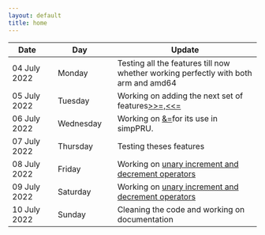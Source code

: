 ```yaml
---
layout: default
title: home
---
```


|Date        ||Day          ||Update
| -----------|-|------------|-|-------------|
04 July 2022 ||Monday       || Testing all the features till now whether working perfectly with both arm and amd64
05 July 2022||Tuesday       || Working on adding the next set of features[>>=,<<=](https://github.com/Krishna-13-cyber/simpPRU/tree/bitwise_assignment_op)
06 July 2022 ||Wednesday    || Working on [&=](https://github.com/Krishna-13-cyber/simpPRU/tree/bitwise-operators)for its use in simpPRU.
07 July 2022 ||Thursday     || Testing theses features
08 July 2022 ||Friday       || Working on [unary increment and decrement operators](https://github.com/Krishna-13-cyber/simpPRU/tree/unary-advanced)
09 July 2022 ||Saturday     || Working on [unary increment and decrement operators](https://github.com/Krishna-13-cyber/simpPRU/tree/unary-advanced)
10 July 2022 ||Sunday       || Cleaning the code and working on documentation